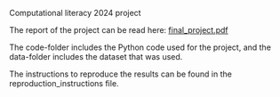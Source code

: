 Computational literacy 2024 project

The report of the project can be read here:
[final_project.pdf](https://github.com/Mullil/royal-inscriptions/blob/main/final_project.pdf)

The code-folder includes the Python code used for the project, and the data-folder includes the dataset that was used.

The instructions to reproduce the results can be found in the reproduction_instructions file.
